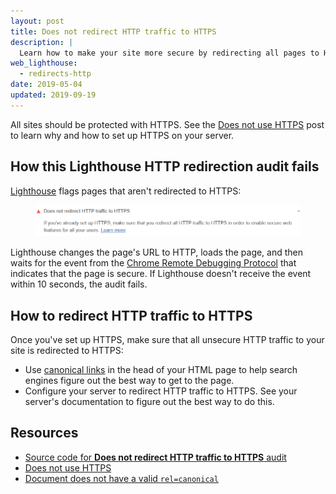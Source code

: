 ```yaml
---
layout: post
title: Does not redirect HTTP traffic to HTTPS
description: |
  Learn how to make your site more secure by redirecting all pages to HTTPS.
web_lighthouse:
  - redirects-http
date: 2019-05-04
updated: 2019-09-19
---
```


All sites should be protected with HTTPS.
See the [Does not use HTTPS](/is-on-https) post to learn why
and how to set up HTTPS on your server.

## How this Lighthouse HTTP redirection audit fails

[Lighthouse](https://developers.google.com/web/tools/lighthouse/)
flags pages that aren't redirected to HTTPS:

<figure class="w-figure">
  <img class="w-screenshot" src="redirects-http.png" alt="Lighthouse audit showing that HTTP traffic isn't redirected to HTTPS">
</figure>

Lighthouse changes the page's URL to HTTP, loads the page,
and then waits for the event from the [Chrome Remote Debugging Protocol](https://github.com/ChromeDevTools/devtools-protocol)
that indicates that the page is secure.
If Lighthouse doesn't receive the event within 10&nbsp;seconds, the audit fails.

## How to redirect HTTP traffic to HTTPS

Once you've set up HTTPS,
make sure that all unsecure HTTP traffic to your site is redirected to HTTPS:

- Use [canonical links](https://web.dev/canonical) in the head of your HTML page
  to help search engines figure out the best way to get to the page.
- Configure your server to redirect HTTP traffic to HTTPS.
  See your server's documentation to figure out the best way to do this.

## Resources
- [Source code for **Does not redirect HTTP traffic to HTTPS** audit](https://github.com/GoogleChrome/lighthouse/blob/master/lighthouse-core/audits/redirects-http.js)
- [Does not use HTTPS](/is-on-https)
- [Document does not have a valid `rel=canonical`](/canonical)
